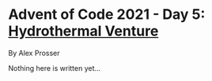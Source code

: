 # Advent of Code 2021 - Day 5: [Hydrothermal Venture](https://adventofcode.com/2021/day/5)
By Alex Prosser

Nothing here is written yet...